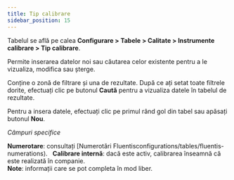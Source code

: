 ```yaml
---
title: Tip calibrare
sidebar_position: 15
---
```


Tabelul se află pe calea **Configurare > Tabele > Calitate > Instrumente calibrare > Tip calibrare**.

Permite inserarea datelor noi sau căutarea celor existente pentru a le vizualiza, modifica sau șterge.

Conține o zonă de filtrare și una de rezultate. După ce ați setat toate filtrele dorite, efectuați clic pe butonul **Caută** pentru a vizualiza datele în tabelul de rezultate.

Pentru a insera datele, efectuați clic pe primul rând gol din tabel sau apăsați butonul **Nou**.

*Câmpuri specifice*

**Numerotare**: consultați [Numerotări Fluentisconfigurations/tables/fluentis-numerations).   
**Calibrare internă**: dacă este activ, calibrarea înseamnă că este realizată în companie.         
**Note**: informații care se pot completa în mod liber.
